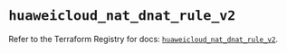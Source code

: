 # `huaweicloud_nat_dnat_rule_v2`

Refer to the Terraform Registry for docs: [`huaweicloud_nat_dnat_rule_v2`](https://registry.terraform.io/providers/huaweicloud/huaweicloud/1.71.1/docs/resources/nat_dnat_rule_v2).
